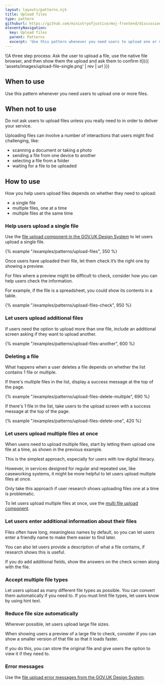 ```yaml
---
layout: layouts/patterns.njk
title: Upload files
type: pattern
githuburl: https://github.com/ministryofjustice/moj-frontend/discussions/719
eleventyNavigation:
  key: Upload files
  parent: Patterns
  excerpt: 'Use this pattern whenever you need users to upload one or more files.'
---
```


![A three step process: Ask the user to upload a file, use the native file browser, and then show them the upload and ask them to confirm it]({{ 'assets/images/upload-file-single.png' | rev | url }})

## When to use

Use this pattern whenever you need users to upload one or more files.

## When not to use

Do not ask users to upload files unless you really need to in order to deliver your service.

Uploading files can involve a number of interactions that users might find challenging, like:

- scanning a document or taking a photo
- sending a file from one device to another
- selecting a file from a folder
- waiting for a file to be uploaded

## How to use

How you help users upload files depends on whether they need to upload:

- a single file
- multiple files, one at a time
- multiple files at the same time

### Help users upload a single file

Use the [file upload component in the GOV.UK Design System](https://design-system.service.gov.uk/components/file-upload/) to let users upload a single file.

{% example "/examples/patterns/upload-files", 350 %}

Once users have uploaded their file, let them check it’s the right one by showing a preview.

For files where a preview might be difficult to check, consider how you can help users check the information.

For example, if the file is a spreadsheet, you could show its contents in a table.

{% example "/examples/patterns/upload-files-check", 950 %}

### Let users upload additional files

If users need the option to upload more than one file, include an additional screen asking if they want to upload another.

{% example "/examples/patterns/upload-files-another", 600 %}

### Deleting a file

What happens when a user deletes a file depends on whether the list contains 1 file or multiple.

If there's multiple files in the list, display a success message at the top of the page.

{% example "/examples/patterns/upload-files-delete-multiple", 690 %}

If there's 1 file in the list, take users to the upload screen with a success message at the top of the page.

{% example "/examples/patterns/upload-files-delete-one", 420 %}

### Let users upload multiple files at once

When users need to upload multiple files, start by letting them upload one file at a time, as shown in the previous example.

This is the simplest approach, especially for users with low digital literacy.

However, in services designed for regular and repeated use, like caseworking systems, it might be more helpful to let users upload multiple files at once.

Only take this approach if user research shows uploading files one at a time is problematic.

To let users upload multiple files at once, use the [multi file upload component](/components/multi-file-upload/).

### Let users enter additional information about their files

Files often have long, meaningless names by default, so you can let users enter a friendly name to make them easier to find later.

You can also let users provide a description of what a file contains, if research shows this is useful.

If you do add additional fields, show the answers on the check screen along with the file.

### Accept multiple file types

Let users upload as many different file types as possible. You can convert them automatically if you need to. If you must limit file types, let users know by using hint text.

### Reduce file size automatically

Wherever possible, let users upload large file sizes.

When showing users a preview of a large file to check, consider if you can show a smaller version of that file so that it loads faster.

If you do this, you can store the original file and give users the option to view it if they need to.

### Error messages

Use the [file upload error messages from the GOV.UK Design System](https://design-system.service.gov.uk/components/file-upload/#error-messages).
